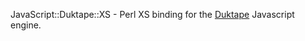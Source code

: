JavaScript::Duktape::XS - Perl XS binding for the
[Duktape](http://duktape.org/) Javascript engine.
